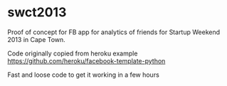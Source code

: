 swct2013
========

Proof of concept for FB app for analytics of friends for Startup Weekend 2013 in Cape Town.

Code originally copied from heroku example https://github.com/heroku/facebook-template-python

Fast and loose code to get it working in a few hours
